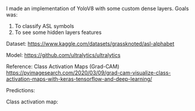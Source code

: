 I made an implementation of YoloV8 with some custom dense layers.
Goals was:
1. To classify ASL symbols
2. To see some hidden layers features

Dataset:
https://www.kaggle.com/datasets/grassknoted/asl-alphabet

Model:
https://github.com/ultralytics/ultralytics

Reference:
Class Activation Maps (Grad-CAM)
https://pyimagesearch.com/2020/03/09/grad-cam-visualize-class-activation-maps-with-keras-tensorflow-and-deep-learning/

Predictions:


Class activation map:
